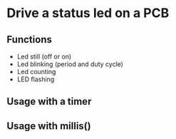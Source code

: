 # Drive a status led on a PCB

## Functions

- Led still (off or on)
- Led blinking (period and duty cycle)
- Led counting
- LED flashing

## Usage with a timer

## Usage with millis()
